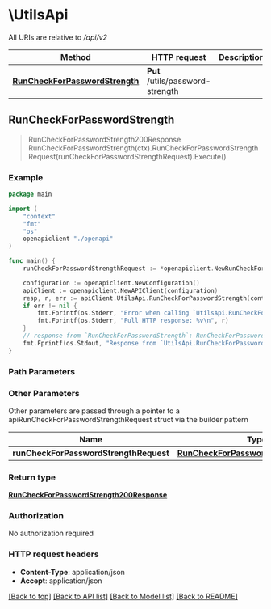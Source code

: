 # \UtilsApi

All URIs are relative to */api/v2*

Method | HTTP request | Description
------------- | ------------- | -------------
[**RunCheckForPasswordStrength**](UtilsApi.md#RunCheckForPasswordStrength) | **Put** /utils/password-strength | 



## RunCheckForPasswordStrength

> RunCheckForPasswordStrength200Response RunCheckForPasswordStrength(ctx).RunCheckForPasswordStrengthRequest(runCheckForPasswordStrengthRequest).Execute()





### Example

```go
package main

import (
    "context"
    "fmt"
    "os"
    openapiclient "./openapi"
)

func main() {
    runCheckForPasswordStrengthRequest := *openapiclient.NewRunCheckForPasswordStrengthRequest("Password_example") // RunCheckForPasswordStrengthRequest | 

    configuration := openapiclient.NewConfiguration()
    apiClient := openapiclient.NewAPIClient(configuration)
    resp, r, err := apiClient.UtilsApi.RunCheckForPasswordStrength(context.Background()).RunCheckForPasswordStrengthRequest(runCheckForPasswordStrengthRequest).Execute()
    if err != nil {
        fmt.Fprintf(os.Stderr, "Error when calling `UtilsApi.RunCheckForPasswordStrength``: %v\n", err)
        fmt.Fprintf(os.Stderr, "Full HTTP response: %v\n", r)
    }
    // response from `RunCheckForPasswordStrength`: RunCheckForPasswordStrength200Response
    fmt.Fprintf(os.Stdout, "Response from `UtilsApi.RunCheckForPasswordStrength`: %v\n", resp)
}
```

### Path Parameters



### Other Parameters

Other parameters are passed through a pointer to a apiRunCheckForPasswordStrengthRequest struct via the builder pattern


Name | Type | Description  | Notes
------------- | ------------- | ------------- | -------------
 **runCheckForPasswordStrengthRequest** | [**RunCheckForPasswordStrengthRequest**](RunCheckForPasswordStrengthRequest.md) |  | 

### Return type

[**RunCheckForPasswordStrength200Response**](RunCheckForPasswordStrength200Response.md)

### Authorization

No authorization required

### HTTP request headers

- **Content-Type**: application/json
- **Accept**: application/json

[[Back to top]](#) [[Back to API list]](../README.md#documentation-for-api-endpoints)
[[Back to Model list]](../README.md#documentation-for-models)
[[Back to README]](../README.md)

